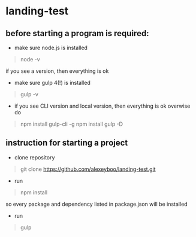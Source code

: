 # landing-test

## before starting a program is required:

* make sure node.js is installed

> node -v

if you see a version, then everything is ok

* make sure gulp 4(!) is installed

> gulp -v

* if you see CLI version and local version, then everything is ok 
overwise do

> npm install gulp-cli -g
> npm install gulp -D

## instruction for starting a project

* clone repository

> git clone https://github.com/alexeyboo/landing-test.git

* run

> npm install

so every package and dependency listed in package.json will be installed

* run

> gulp